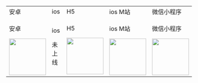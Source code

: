 <table>
	<tr>
		<td>
			安卓
		</td>
		<td>
			ios
		</td>
		<td>
			H5
		</td>
		<td>
			ios M站
		</td>
		<td>
			微信小程序
		</td>
	</tr>
	<tr>
		<td>
			<p>安卓</p>
			<img src="https://file.boot.tucci.cc/android.png" height="100" />
		</td>
		<td>
			<p>ios</p>
			<p>未上线</p>
		</td>
		<td>
			<p>H5</p>
			<img src="https://file.boot.tucci.cc/h5.png" height="100" />
		</td>
		<td>
			<p>ios M站</p>
			<img src="https://file.boot.tucci.cc/ios-webview.png" height="100" />
		</td>
		<td>
			<p>微信小程序</p>
			<img src="https://file.boot.tucci.cc/weinxin.jpg" height="100" />
		</td>
	</tr>
</table>